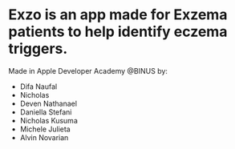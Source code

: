 # Exzo is an app made for Exzema patients to help identify eczema triggers.
Made in Apple Developer Academy @BINUS by:
- Difa Naufal
- Nicholas
- Deven Nathanael
- Daniella Stefani
- Nicholas Kusuma
- Michele Julieta
- Alvin Novarian
